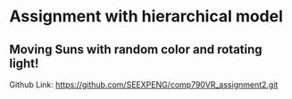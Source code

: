 # Assignment with hierarchical model

## Moving Suns with random color and rotating light!

Github Link: https://github.com/SEEXPENG/comp790VR_assignment2.git
